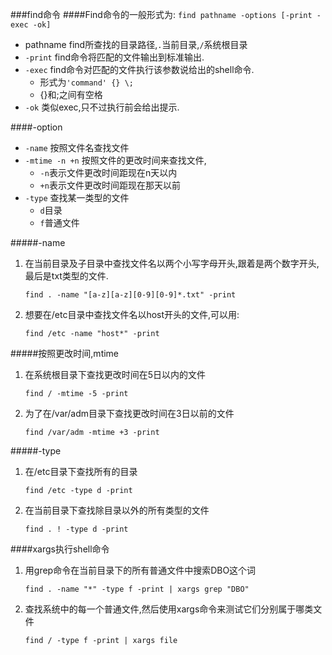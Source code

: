 ###find命令
####Find命令的一般形式为:
`find pathname -options [-print -exec -ok]`
* pathname find所查找的目录路径,`.`当前目录,`/`系统根目录
* `-print` find命令将匹配的文件输出到标准输出.
* `-exec` find命令对匹配的文件执行该参数说给出的shell命令.
	- 形式为`'command' {} \;`
	- {}和\;之间有空格
* `-ok` 类似exec,只不过执行前会给出提示.

####-option

* `-name` 按照文件名查找文件
* `-mtime -n +n` 按照文件的更改时间来查找文件,
	- `-n`表示文件更改时间距现在n天以内
	- `+n`表示文件更改时间距现在那天以前
* `-type` 查找某一类型的文件
	- `d`目录
	- `f`普通文件

#####-name

1. 在当前目录及子目录中查找文件名以两个小写字母开头,跟着是两个数字开头,最后是txt类型的文件.

	`find . -name "[a-z][a-z][0-9][0-9]*.txt" -print`

2. 想要在/etc目录中查找文件名以host开头的文件,可以用:

	`find /etc -name "host*" -print`

#####按照更改时间,mtime

1. 在系统根目录下查找更改时间在5日以内的文件

	`find / -mtime -5 -print`

2. 为了在/var/adm目录下查找更改时间在3日以前的文件

	`find /var/adm -mtime +3 -print`

#####-type

1. 在/etc目录下查找所有的目录

	`find /etc -type d -print`

2. 在当前目录下查找除目录以外的所有类型的文件

	`find . ! -type d -print`


####xargs执行shell命令

1. 用grep命令在当前目录下的所有普通文件中搜索DBO这个词

	`find . -name "*" -type f -print | xargs grep "DBO"` 

2. 查找系统中的每一个普通文件,然后使用xargs命令来测试它们分别属于哪类文件

	`find / -type f -print | xargs file`







































